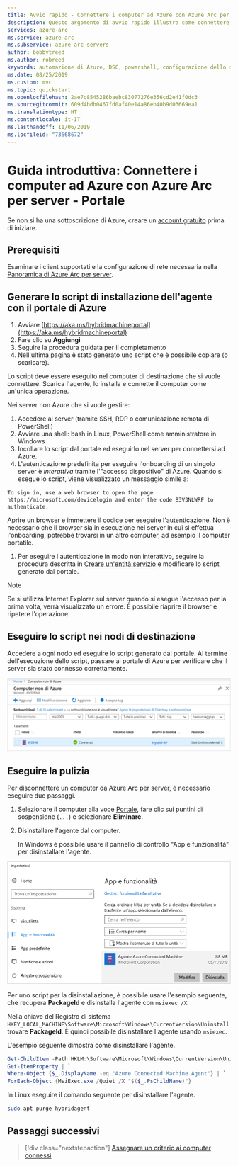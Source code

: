 ```yaml
---
title: Avvio rapido - Connettere i computer ad Azure con Azure Arc per server - Portale
description: Questo argomento di avvio rapido illustra come connettere i computer ad Azure con Azure Arc per server dal portale
services: azure-arc
ms.service: azure-arc
ms.subservice: azure-arc-servers
author: bobbytreed
ms.author: robreed
keywords: automazione di Azure, DSC, powershell, configurazione dello stato desiderato, gestione aggiornamenti, rilevamento modifiche, inventario, runbook, python, grafico, ibrido, onboarding
ms.date: 08/25/2019
ms.custom: mvc
ms.topic: quickstart
ms.openlocfilehash: 2ae7c8545286baebc83077276e356cd2e41f0dc3
ms.sourcegitcommit: 609d4bdb0467fd0af40e14a86eb40b9d03669ea1
ms.translationtype: HT
ms.contentlocale: it-IT
ms.lasthandoff: 11/06/2019
ms.locfileid: "73668672"
---
```

# <a name="quickstart-connect-machines-to-azure-using-azure-arc-for-servers---portal"></a>Guida introduttiva: Connettere i computer ad Azure con Azure Arc per server - Portale

Se non si ha una sottoscrizione di Azure, creare un [account gratuito](https://azure.microsoft.com/free/?WT.mc_id=A261C142F) prima di iniziare.

## <a name="prerequisites"></a>Prerequisiti

Esaminare i client supportati e la configurazione di rete necessaria nella [Panoramica di Azure Arc per server](overview.md).

## <a name="generate-the-agent-install-script-using-the-azure-portal"></a>Generare lo script di installazione dell'agente con il portale di Azure

1. Avviare [https://aka.ms/hybridmachineportal](https://aka.ms/hybridmachineportal)
1. Fare clic su **Aggiungi**
1. Seguire la procedura guidata per il completamento
1. Nell'ultima pagina è stato generato uno script che è possibile copiare (o scaricare).

Lo script deve essere eseguito nel computer di destinazione che si vuole connettere. Scarica l'agente, lo installa e connette il computer come un'unica operazione.

Nei server non Azure che si vuole gestire:

1. Accedere al server (tramite SSH, RDP o comunicazione remota di PowerShell)
1. Avviare una shell: bash in Linux, PowerShell come amministratore in Windows
1. Incollare lo script dal portale ed eseguirlo nel server per connettersi ad Azure.
1. L'autenticazione predefinita per eseguire l'onboarding di un singolo server è *interattiva* tramite l'"accesso dispositivo" di Azure. Quando si esegue lo script, viene visualizzato un messaggio simile a:

  ```none
  To sign in, use a web browser to open the page https://microsoft.com/devicelogin and enter the code B3V3NLWRF to authenticate.
  ```
  
   Aprire un browser e immettere il codice per eseguire l'autenticazione. Non è necessario che il browser sia in esecuzione nel server in cui si effettua l'onboarding, potrebbe trovarsi in un altro computer, ad esempio il computer portatile.

1. Per eseguire l'autenticazione in modo non interattivo, seguire la procedura descritta in [Creare un'entità servizio](quickstart-onboard-powershell.md#create-a-service-principal-for-onboarding-at-scale) e modificare lo script generato dal portale.

> [!NOTE]
> Se si utilizza Internet Explorer sul server quando si esegue l'accesso per la prima volta, verrà visualizzato un errore. È possibile riaprire il browser e ripetere l'operazione.

## <a name="execute-the-script-on-target-nodes"></a>Eseguire lo script nei nodi di destinazione

Accedere a ogni nodo ed eseguire lo script generato dal portale. Al termine dell'esecuzione dello script, passare al portale di Azure per verificare che il server sia stato connesso correttamente.

![Onboarding eseguito correttamente](./media/quickstart-onboard/arc-for-servers-successful-onboard.png)

## <a name="clean-up"></a>Eseguire la pulizia

Per disconnettere un computer da Azure Arc per server, è necessario eseguire due passaggi.

1. Selezionare il computer alla voce [Portale](https://aka.ms/hybridmachineportal), fare clic sui puntini di sospensione (`...`) e selezionare **Eliminare**.
1. Disinstallare l'agente dal computer.

   In Windows è possibile usare il pannello di controllo "App e funzionalità" per disinstallare l'agente.
  
  ![App e funzionalità](./media/quickstart-onboard/apps-and-features.png)

   Per uno script per la disinstallazione, è possibile usare l'esempio seguente, che recupera **PackageId** e disinstalla l'agente con `msiexec /X`.

   Nella chiave del Registro di sistema `HKEY_LOCAL_MACHINE\Software\Microsoft\Windows\CurrentVersion\Uninstall` trovare **PackageId**. È quindi possibile disinstallare l'agente usando `msiexec`.

   L'esempio seguente dimostra come disinstallare l'agente.

   ```powershell
   Get-ChildItem -Path HKLM:\Software\Microsoft\Windows\CurrentVersion\Uninstall | `
   Get-ItemProperty | `
   Where-Object {$_.DisplayName -eq "Azure Connected Machine Agent"} | `
   ForEach-Object {MsiExec.exe /Quiet /X "$($_.PsChildName)"}
   ```

   In Linux eseguire il comando seguente per disinstallare l'agente.

   ```bash
   sudo apt purge hybridagent
   ```

## <a name="next-steps"></a>Passaggi successivi

> [!div class="nextstepaction"]
> [Assegnare un criterio ai computer connessi](../../governance/policy/assign-policy-portal.md)